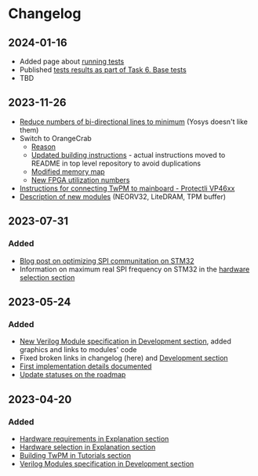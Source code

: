 # Changelog

## 2024-01-16

* Added page about [running tests](../development/testing.md)
* Published
  [tests results as part of Task 6. Base tests](../test-results/2024_01_11_orange_crab_without_create_primary.html)
* TBD

## 2023-11-26

* [Reduce numbers of bi-directional lines to minimum](../development/verilog_modules/)
  (Yosys doesn't like them)
* Switch to OrangeCrab
    - [Reason](../explanation/hardware-selection/#update-october-2023)
    - [Updated building instructions](../tutorials/building/) - actual
      instructions moved to README in top level repository to avoid duplications
    - [Modified memory map](../development/soc_fpga_communication/)
    - [New FPGA utilization numbers](../development/verilog_modules/#top-level)
* [Instructions for connecting TwPM to mainboard - Protectli VP46xx](../tutorials/mainboard-connection/)
* [Description of new modules](../development/verilog_modules/) (NEORV32,
  LiteDRAM, TPM buffer)

## 2023-07-31

### Added

* [Blog post on optimizing SPI communitation on STM32](https://blog.3mdeb.com/2023/2023-07-28-optimizing-spi-on-stm32/)
* Information on maximum real SPI frequency on STM32 in the [hardware selection section](../explanation/hardware-selection/#stm32l476rg-nucleo-board)

## 2023-05-24

### Added

* [New Verilog Module specification in Development section](../development/verilog_modules/#tpm-registers-module),
  added graphics and links to modules' code
* Fixed broken links in changelog (here) and [Development section](../development)
* [First implementation details documented](../explanation/compliance/)
* [Update statuses on the roadmap](../roadmap/)

## 2023-04-20

### Added

* [Hardware requirements in Explanation section](../explanation/)
* [Hardware selection in Explanation section](../explanation/)
* [Building TwPM in Tutorials section](../tutorials/building/)
* [Verilog Modules specification in Development section](../development/verilog_modules/)
